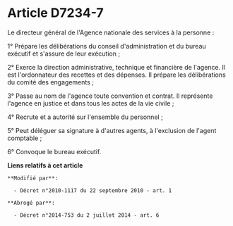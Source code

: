 # Article D7234-7

Le directeur général de l'Agence nationale des services à la personne : 

1° Prépare les délibérations du conseil d'administration et du bureau exécutif et s'assure de leur exécution ; 

2° Exerce la direction administrative, technique et financière de l'agence. Il est l'ordonnateur des recettes et des
dépenses. Il prépare les délibérations du comité des engagements ; 

3° Passe au nom de l'agence toute convention et contrat. Il représente l'agence en justice et dans tous les actes de la vie
civile ; 

4° Recrute et a autorité sur l'ensemble du personnel ; 

5° Peut déléguer sa signature à d'autres agents, à l'exclusion de l'agent comptable ;

6° Convoque le bureau exécutif.

**Liens relatifs à cet article**

	**Modifié par**:

	  - Décret n°2010-1117 du 22 septembre 2010 - art. 1

	**Abrogé par**:

	  - Décret n°2014-753 du 2 juillet 2014 - art. 6
